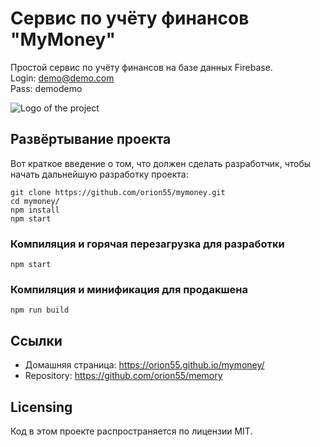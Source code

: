 # Сервис по учёту финансов "MyMoney"
Простой сервис по учёту финансов на базе данных Firebase.<br/>
Login: demo@demo.com<br/>
Pass: demodemo<br/>


![Logo of the project](https://orion55.github.io/memory/mymoney.jpg)

## Развёртывание проекта
Вот краткое введение о том, что должен сделать разработчик, чтобы начать дальнейшую разработку проекта:
```
git clone https://github.com/orion55/mymoney.git
cd mymoney/
npm install
npm start
```

### Компиляция и горячая перезагрузка для разработки
```
npm start
```

### Компиляция и минификация для продакшена
```
npm run build
```
## Ссылки

- Домашняя страница: https://orion55.github.io/mymoney/
- Repository: https://github.com/orion55/memory



## Licensing

Код в этом проекте распространяется по лицензии MIT.
